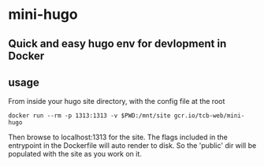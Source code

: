 # mini-hugo

## Quick and easy hugo env for devlopment in Docker

## usage

From inside your hugo site directory, with the config file at the root

```
docker run --rm -p 1313:1313 -v $PWD:/mnt/site gcr.io/tcb-web/mini-hugo
```

Then browse to localhost:1313 for the site. The flags included in the entrypoint in the Dockerfile will auto render to disk. So the 'public' dir will be populated with the site as you work on it. 


